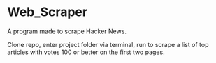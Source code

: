 # Web_Scraper

A program made to scrape Hacker News.

Clone repo, enter project folder via terminal, run <python3 scrape.py> to scrape a list of top articles with votes 100 or better on the first two pages. 